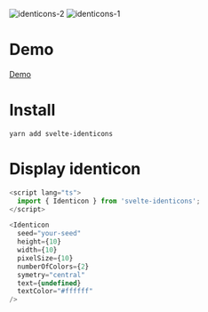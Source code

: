 ![identicons-2](https://i.imgur.com/42ZD3FG.png)
![identicons-1](https://i.imgur.com/bqjb4yW.png)

# Demo

[Demo](https://svelte-identicons.vercel.app/)

# Install

`yarn add svelte-identicons`

# Display identicon

```typescript
<script lang="ts">
  import { Identicon } from 'svelte-identicons';
</script>

<Identicon
  seed="your-seed"
  height={10}
  width={10}
  pixelSize={10}
  numberOfColors={2}
  symetry="central"
  text={undefined}
  textColor="#ffffff"
/>
```
